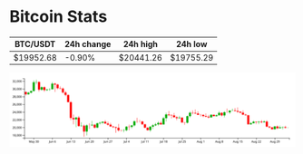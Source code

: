 # Bitcoin Stats

BTC/USDT|24h change|24h high|24h low|
|---|---|---|---|
|$19952.68|-0.90%|$20441.26|$19755.29|

<img src="./chart.svg">
